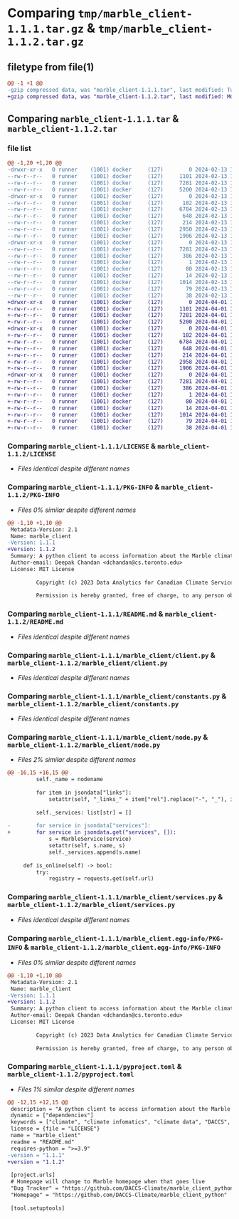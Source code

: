 # Comparing `tmp/marble_client-1.1.1.tar.gz` & `tmp/marble_client-1.1.2.tar.gz`

## filetype from file(1)

```diff
@@ -1 +1 @@
-gzip compressed data, was "marble_client-1.1.1.tar", last modified: Tue Feb 13 18:02:32 2024, max compression
+gzip compressed data, was "marble_client-1.1.2.tar", last modified: Mon Apr  1 13:48:40 2024, max compression
```

## Comparing `marble_client-1.1.1.tar` & `marble_client-1.1.2.tar`

### file list

```diff
@@ -1,20 +1,20 @@
-drwxr-xr-x   0 runner    (1001) docker     (127)        0 2024-02-13 18:02:32.725241 marble_client-1.1.1/
--rw-r--r--   0 runner    (1001) docker     (127)     1101 2024-02-13 18:02:22.000000 marble_client-1.1.1/LICENSE
--rw-r--r--   0 runner    (1001) docker     (127)     7281 2024-02-13 18:02:32.725241 marble_client-1.1.1/PKG-INFO
--rw-r--r--   0 runner    (1001) docker     (127)     5200 2024-02-13 18:02:22.000000 marble_client-1.1.1/README.md
-drwxr-xr-x   0 runner    (1001) docker     (127)        0 2024-02-13 18:02:32.725241 marble_client-1.1.1/marble_client/
--rw-r--r--   0 runner    (1001) docker     (127)      182 2024-02-13 18:02:22.000000 marble_client-1.1.1/marble_client/__init__.py
--rw-r--r--   0 runner    (1001) docker     (127)     6784 2024-02-13 18:02:22.000000 marble_client-1.1.1/marble_client/client.py
--rw-r--r--   0 runner    (1001) docker     (127)      648 2024-02-13 18:02:22.000000 marble_client-1.1.1/marble_client/constants.py
--rw-r--r--   0 runner    (1001) docker     (127)      214 2024-02-13 18:02:22.000000 marble_client-1.1.1/marble_client/exceptions.py
--rw-r--r--   0 runner    (1001) docker     (127)     2950 2024-02-13 18:02:22.000000 marble_client-1.1.1/marble_client/node.py
--rw-r--r--   0 runner    (1001) docker     (127)     1906 2024-02-13 18:02:22.000000 marble_client-1.1.1/marble_client/services.py
-drwxr-xr-x   0 runner    (1001) docker     (127)        0 2024-02-13 18:02:32.725241 marble_client-1.1.1/marble_client.egg-info/
--rw-r--r--   0 runner    (1001) docker     (127)     7281 2024-02-13 18:02:32.000000 marble_client-1.1.1/marble_client.egg-info/PKG-INFO
--rw-r--r--   0 runner    (1001) docker     (127)      386 2024-02-13 18:02:32.000000 marble_client-1.1.1/marble_client.egg-info/SOURCES.txt
--rw-r--r--   0 runner    (1001) docker     (127)        1 2024-02-13 18:02:32.000000 marble_client-1.1.1/marble_client.egg-info/dependency_links.txt
--rw-r--r--   0 runner    (1001) docker     (127)       80 2024-02-13 18:02:32.000000 marble_client-1.1.1/marble_client.egg-info/requires.txt
--rw-r--r--   0 runner    (1001) docker     (127)       14 2024-02-13 18:02:32.000000 marble_client-1.1.1/marble_client.egg-info/top_level.txt
--rw-r--r--   0 runner    (1001) docker     (127)     1014 2024-02-13 18:02:22.000000 marble_client-1.1.1/pyproject.toml
--rw-r--r--   0 runner    (1001) docker     (127)       79 2024-02-13 18:02:22.000000 marble_client-1.1.1/requirements.txt
--rw-r--r--   0 runner    (1001) docker     (127)       38 2024-02-13 18:02:32.725241 marble_client-1.1.1/setup.cfg
+drwxr-xr-x   0 runner    (1001) docker     (127)        0 2024-04-01 13:48:40.565268 marble_client-1.1.2/
+-rw-r--r--   0 runner    (1001) docker     (127)     1101 2024-04-01 13:48:33.000000 marble_client-1.1.2/LICENSE
+-rw-r--r--   0 runner    (1001) docker     (127)     7281 2024-04-01 13:48:40.565268 marble_client-1.1.2/PKG-INFO
+-rw-r--r--   0 runner    (1001) docker     (127)     5200 2024-04-01 13:48:33.000000 marble_client-1.1.2/README.md
+drwxr-xr-x   0 runner    (1001) docker     (127)        0 2024-04-01 13:48:40.561268 marble_client-1.1.2/marble_client/
+-rw-r--r--   0 runner    (1001) docker     (127)      182 2024-04-01 13:48:33.000000 marble_client-1.1.2/marble_client/__init__.py
+-rw-r--r--   0 runner    (1001) docker     (127)     6784 2024-04-01 13:48:33.000000 marble_client-1.1.2/marble_client/client.py
+-rw-r--r--   0 runner    (1001) docker     (127)      648 2024-04-01 13:48:33.000000 marble_client-1.1.2/marble_client/constants.py
+-rw-r--r--   0 runner    (1001) docker     (127)      214 2024-04-01 13:48:33.000000 marble_client-1.1.2/marble_client/exceptions.py
+-rw-r--r--   0 runner    (1001) docker     (127)     2958 2024-04-01 13:48:33.000000 marble_client-1.1.2/marble_client/node.py
+-rw-r--r--   0 runner    (1001) docker     (127)     1906 2024-04-01 13:48:33.000000 marble_client-1.1.2/marble_client/services.py
+drwxr-xr-x   0 runner    (1001) docker     (127)        0 2024-04-01 13:48:40.565268 marble_client-1.1.2/marble_client.egg-info/
+-rw-r--r--   0 runner    (1001) docker     (127)     7281 2024-04-01 13:48:40.000000 marble_client-1.1.2/marble_client.egg-info/PKG-INFO
+-rw-r--r--   0 runner    (1001) docker     (127)      386 2024-04-01 13:48:40.000000 marble_client-1.1.2/marble_client.egg-info/SOURCES.txt
+-rw-r--r--   0 runner    (1001) docker     (127)        1 2024-04-01 13:48:40.000000 marble_client-1.1.2/marble_client.egg-info/dependency_links.txt
+-rw-r--r--   0 runner    (1001) docker     (127)       80 2024-04-01 13:48:40.000000 marble_client-1.1.2/marble_client.egg-info/requires.txt
+-rw-r--r--   0 runner    (1001) docker     (127)       14 2024-04-01 13:48:40.000000 marble_client-1.1.2/marble_client.egg-info/top_level.txt
+-rw-r--r--   0 runner    (1001) docker     (127)     1014 2024-04-01 13:48:33.000000 marble_client-1.1.2/pyproject.toml
+-rw-r--r--   0 runner    (1001) docker     (127)       79 2024-04-01 13:48:33.000000 marble_client-1.1.2/requirements.txt
+-rw-r--r--   0 runner    (1001) docker     (127)       38 2024-04-01 13:48:40.565268 marble_client-1.1.2/setup.cfg
```

### Comparing `marble_client-1.1.1/LICENSE` & `marble_client-1.1.2/LICENSE`

 * *Files identical despite different names*

### Comparing `marble_client-1.1.1/PKG-INFO` & `marble_client-1.1.2/PKG-INFO`

 * *Files 0% similar despite different names*

```diff
@@ -1,10 +1,10 @@
 Metadata-Version: 2.1
 Name: marble_client
-Version: 1.1.1
+Version: 1.1.2
 Summary: A python client to access information about the Marble climate infomatics network
 Author-email: Deepak Chandan <dchandan@cs.toronto.edu>
 License: MIT License
         
         Copyright (c) 2023 Data Analytics for Canadian Climate Services
         
         Permission is hereby granted, free of charge, to any person obtaining a copy
```

### Comparing `marble_client-1.1.1/README.md` & `marble_client-1.1.2/README.md`

 * *Files identical despite different names*

### Comparing `marble_client-1.1.1/marble_client/client.py` & `marble_client-1.1.2/marble_client/client.py`

 * *Files identical despite different names*

### Comparing `marble_client-1.1.1/marble_client/constants.py` & `marble_client-1.1.2/marble_client/constants.py`

 * *Files identical despite different names*

### Comparing `marble_client-1.1.1/marble_client/node.py` & `marble_client-1.1.2/marble_client/node.py`

 * *Files 2% similar despite different names*

```diff
@@ -16,15 +16,15 @@
         self._name = nodename
 
         for item in jsondata["links"]:
             setattr(self, "_links_" + item["rel"].replace("-", "_"), item["href"])
 
         self._services: list[str] = []
 
-        for service in jsondata["services"]:
+        for service in jsondata.get("services", []):
             s = MarbleService(service)
             setattr(self, s.name, s)
             self._services.append(s.name)
 
     def is_online(self) -> bool:
         try:
             registry = requests.get(self.url)
```

### Comparing `marble_client-1.1.1/marble_client/services.py` & `marble_client-1.1.2/marble_client/services.py`

 * *Files identical despite different names*

### Comparing `marble_client-1.1.1/marble_client.egg-info/PKG-INFO` & `marble_client-1.1.2/marble_client.egg-info/PKG-INFO`

 * *Files 0% similar despite different names*

```diff
@@ -1,10 +1,10 @@
 Metadata-Version: 2.1
 Name: marble_client
-Version: 1.1.1
+Version: 1.1.2
 Summary: A python client to access information about the Marble climate infomatics network
 Author-email: Deepak Chandan <dchandan@cs.toronto.edu>
 License: MIT License
         
         Copyright (c) 2023 Data Analytics for Canadian Climate Services
         
         Permission is hereby granted, free of charge, to any person obtaining a copy
```

### Comparing `marble_client-1.1.1/pyproject.toml` & `marble_client-1.1.2/pyproject.toml`

 * *Files 1% similar despite different names*

```diff
@@ -12,15 +12,15 @@
 description = "A python client to access information about the Marble climate infomatics network"
 dynamic = ["dependencies"]
 keywords = ["climate", "climate infomatics", "climate data", "DACCS", "Marble"]
 license = {file = "LICENSE"}
 name = "marble_client"
 readme = "README.md"
 requires-python = ">=3.9"
-version = "1.1.1"
+version = "1.1.2"
 
 [project.urls]
 # Homepage will change to Marble homepage when that goes live
 "Bug Tracker" = "https://github.com/DACCS-Climate/marble_client_python/issues"
 "Homepage" = "https://github.com/DACCS-Climate/marble_client_python"
 
 [tool.setuptools]
```

